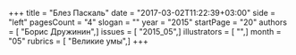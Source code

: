+++
title = "Блез Паскаль"
date = "2017-03-02T11:22:39+03:00"
side = "left"
pagesCount = "4"
slogan = ""
year = "2015"
startPage = "20"
authors = [ "Борис Дружинин",]
issues = [ "2015_05",]
illustrators = [ "",]
month = "05"
rubrics = [ "Великие умы",]
+++
